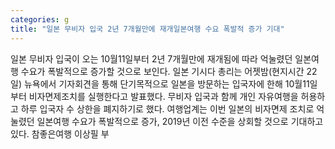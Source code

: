 ```yaml
---
categories: g
title: "일본 무비자 입국 2년 7개월만에 재개일본여행 수요 폭발적 증가 기대"
---
```

일본 무비자 입국이 오는 10월11일부터 2년 7개월만에 재개됨에 따라 억눌렸던 일본여행 수요가 폭발적으로 증가할 것으로 보인다. 일본 기시다 총리는 어젯밤(현지시간 22일) 뉴욕에서 기자회견을 통해 단기목적으로 일본을 방문하는 입국자에 한해 10월11일부터 비자면제조치를 실행한다고 발표했다. 무비자 입국과 함께 개인 자유여행을 허용하고 하루 입국자 수 상한을 폐지하기로 했다. 여행업계는 이번 일본의 비자면제 조치로 억눌렸던 일본여행 수요가 폭발적으로 증가, 2019년 이전 수준을 상회할 것으로 기대하고 있다. 참좋은여행 이상필 부